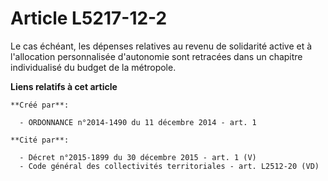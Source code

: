 # Article L5217-12-2

Le cas échéant, les dépenses relatives au revenu de solidarité active et à l'allocation personnalisée d'autonomie sont
retracées dans un chapitre individualisé du budget de la métropole.

**Liens relatifs à cet article**

	**Créé par**:

	  - ORDONNANCE n°2014-1490 du 11 décembre 2014 - art. 1

	**Cité par**:

	  - Décret n°2015-1899 du 30 décembre 2015 - art. 1 (V)
	  - Code général des collectivités territoriales - art. L2512-20 (VD)
